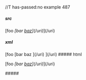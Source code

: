 //T has-passed:no
example 487
##### src
[foo *[bar [baz](/uri)](/uri)*](/uri)
##### xml
<?xml version="1.0" encoding="UTF-8"?>
<!DOCTYPE document SYSTEM "CommonMark.dtd">
<document xmlns="http://commonmark.org/xml/1.0">
  <paragraph>
    <text>[foo </text>
    <emph>
      <text>[bar </text>
      <link destination="/uri" title="">
        <text>baz</text>
      </link>
      <text>](/uri)</text>
    </emph>
    <text>](/uri)</text>
  </paragraph>
</document>
##### html
<p>[foo <em>[bar <a href="/uri">baz</a>](/uri)</em>](/uri)</p>
#####

